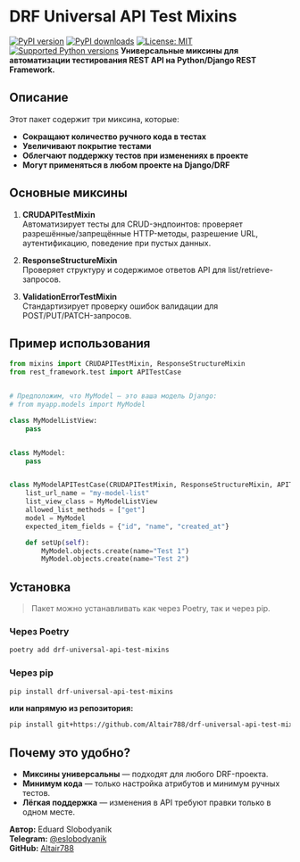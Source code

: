 # DRF Universal API Test Mixins

[![PyPI version](https://img.shields.io/pypi/v/drf-universal-api-test-mixins.svg)](https://pypi.org/project/drf-universal-api-test-mixins/)
[![PyPI downloads](https://img.shields.io/pypi/dm/drf-universal-api-test-mixins.svg)](https://pypi.org/project/drf-universal-api-test-mixins/)
[![License: MIT](https://img.shields.io/badge/License-MIT-blue.svg)](LICENSE)
[![Supported Python versions](https://img.shields.io/pypi/pyversions/drf-universal-api-test-mixins.svg)](https://pypi.org/project/drf-universal-api-test-mixins/)
**Универсальные миксины для автоматизации тестирования REST API на Python/Django REST Framework.**

## Описание

Этот пакет содержит три миксина, которые:

- **Сокращают количество ручного кода в тестах**
- **Увеличивают покрытие тестами**
- **Облегчают поддержку тестов при изменениях в проекте**
- **Могут применяться в любом проекте на Django/DRF**

## Основные миксины

1. **CRUDAPITestMixin**  
   Автоматизирует тесты для CRUD-эндпоинтов: проверяет разрешённые/запрещённые HTTP-методы, разрешение URL, аутентификацию, поведение при пустых данных.

2. **ResponseStructureMixin**  
   Проверяет структуру и содержимое ответов API для list/retrieve-запросов.

3. **ValidationErrorTestMixin**  
   Стандартизирует проверку ошибок валидации для POST/PUT/PATCH-запросов.

## Пример использования

```python
from mixins import CRUDAPITestMixin, ResponseStructureMixin
from rest_framework.test import APITestCase


# Предположим, что MyModel — это ваша модель Django:
# from myapp.models import MyModel

class MyModelListView:
    pass


class MyModel:
    pass


class MyModelAPITestCase(CRUDAPITestMixin, ResponseStructureMixin, APITestCase):
    list_url_name = "my-model-list"
    list_view_class = MyModelListView
    allowed_list_methods = ["get"]
    model = MyModel
    expected_item_fields = {"id", "name", "created_at"}

    def setUp(self):
        MyModel.objects.create(name="Test 1")
        MyModel.objects.create(name="Test 2")
```

## Установка

> Пакет можно устанавливать как через Poetry, так и через pip.

### Через Poetry

```bash
poetry add drf-universal-api-test-mixins
```

### Через pip

```bash
pip install drf-universal-api-test-mixins
```

**или напрямую из репозитория:**

```bash
pip install git+https://github.com/Altair788/drf-universal-api-test-mixins.git
```

## Почему это удобно?

- **Миксины универсальны** — подходят для любого DRF-проекта.
- **Минимум кода** — только настройка атрибутов и минимум ручных тестов.
- **Лёгкая поддержка** — изменения в API требуют правки только в одном месте.

**Автор:** Eduard Slobodyanik  
**Telegram:** [@eslobodyanik](https://t.me/eslobodyanik)  
**GitHub:** [Altair788](https://github.com/Altair788)